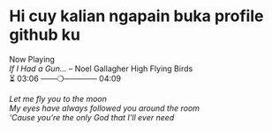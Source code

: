# **Hi cuy kalian ngapain buka profile github ku**
Now Playing  
*If I Had a Gun...* – Noel Gallagher High Flying Birds  
⏳ 03:06 ───❍────── 04:09  

 *Let me fly you to the moon*  
 *My eyes have always followed you around the room*  
 *'Cause you're the only God that I'll ever need* 
<!---
AlfikhoAzka/AlfikhoAzka is a ✨ special ✨ repository because its `README.md` (this file) appears on your GitHub profile.
You can click the Preview link to take a look at your changes.
--->

